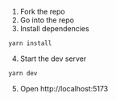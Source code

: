 1. Fork the repo
2. Go into the repo
3. Install dependencies
```sh
yarn install
```
4. Start the dev server
```sh
yarn dev
```
5. Open http://localhost:5173